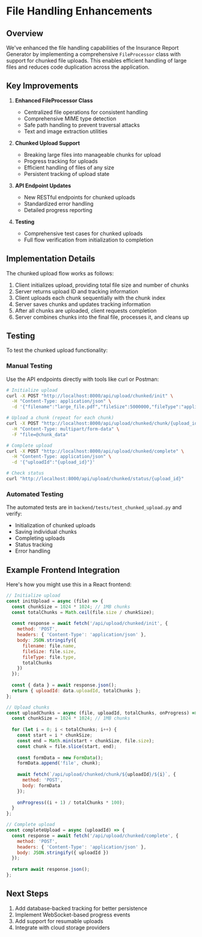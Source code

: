 # File Handling Enhancements

## Overview

We've enhanced the file handling capabilities of the Insurance Report Generator by implementing a comprehensive `FileProcessor` class with support for chunked file uploads. This enables efficient handling of large files and reduces code duplication across the application.

## Key Improvements

1. **Enhanced FileProcessor Class**
   - Centralized file operations for consistent handling
   - Comprehensive MIME type detection
   - Safe path handling to prevent traversal attacks
   - Text and image extraction utilities

2. **Chunked Upload Support**
   - Breaking large files into manageable chunks for upload
   - Progress tracking for uploads
   - Efficient handling of files of any size
   - Persistent tracking of upload state

3. **API Endpoint Updates**
   - New RESTful endpoints for chunked uploads
   - Standardized error handling
   - Detailed progress reporting

4. **Testing**
   - Comprehensive test cases for chunked uploads
   - Full flow verification from initialization to completion

## Implementation Details

The chunked upload flow works as follows:

1. Client initializes upload, providing total file size and number of chunks
2. Server returns upload ID and tracking information
3. Client uploads each chunk sequentially with the chunk index
4. Server saves chunks and updates tracking information
5. After all chunks are uploaded, client requests completion
6. Server combines chunks into the final file, processes it, and cleans up

## Testing

To test the chunked upload functionality:

### Manual Testing

Use the API endpoints directly with tools like curl or Postman:

```bash
# Initialize upload
curl -X POST "http://localhost:8000/api/upload/chunked/init" \
  -H "Content-Type: application/json" \
  -d '{"filename":"large_file.pdf","fileSize":5000000,"fileType":"application/pdf","totalChunks":10}'

# Upload a chunk (repeat for each chunk)
curl -X POST "http://localhost:8000/api/upload/chunked/chunk/{upload_id}/{chunk_index}" \
  -H "Content-Type: multipart/form-data" \
  -F "file=@chunk_data"

# Complete upload
curl -X POST "http://localhost:8000/api/upload/chunked/complete" \
  -H "Content-Type: application/json" \
  -d '{"uploadId":"{upload_id}"}'

# Check status
curl "http://localhost:8000/api/upload/chunked/status/{upload_id}"
```

### Automated Testing

The automated tests are in `backend/tests/test_chunked_upload.py` and verify:

- Initialization of chunked uploads
- Saving individual chunks
- Completing uploads
- Status tracking
- Error handling

## Example Frontend Integration

Here's how you might use this in a React frontend:

```javascript
// Initialize upload
const initUpload = async (file) => {
  const chunkSize = 1024 * 1024; // 1MB chunks
  const totalChunks = Math.ceil(file.size / chunkSize);
  
  const response = await fetch('/api/upload/chunked/init', {
    method: 'POST',
    headers: { 'Content-Type': 'application/json' },
    body: JSON.stringify({
      filename: file.name,
      fileSize: file.size,
      fileType: file.type,
      totalChunks
    })
  });
  
  const { data } = await response.json();
  return { uploadId: data.uploadId, totalChunks };
};

// Upload chunks
const uploadChunks = async (file, uploadId, totalChunks, onProgress) => {
  const chunkSize = 1024 * 1024; // 1MB chunks
  
  for (let i = 0; i < totalChunks; i++) {
    const start = i * chunkSize;
    const end = Math.min(start + chunkSize, file.size);
    const chunk = file.slice(start, end);
    
    const formData = new FormData();
    formData.append('file', chunk);
    
    await fetch(`/api/upload/chunked/chunk/${uploadId}/${i}`, {
      method: 'POST',
      body: formData
    });
    
    onProgress((i + 1) / totalChunks * 100);
  }
};

// Complete upload
const completeUpload = async (uploadId) => {
  const response = await fetch('/api/upload/chunked/complete', {
    method: 'POST',
    headers: { 'Content-Type': 'application/json' },
    body: JSON.stringify({ uploadId })
  });
  
  return await response.json();
};
```

## Next Steps

1. Add database-backed tracking for better persistence
2. Implement WebSocket-based progress events
3. Add support for resumable uploads
4. Integrate with cloud storage providers 
